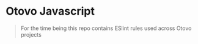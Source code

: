 # Otovo Javascript

> For the time being this repo contains ESlint rules used across Otovo projects
